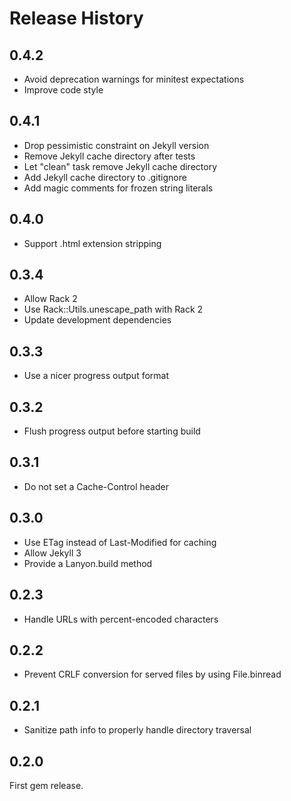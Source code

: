 Release History
===============

## 0.4.2

* Avoid deprecation warnings for minitest expectations
* Improve code style

## 0.4.1

* Drop pessimistic constraint on Jekyll version
* Remove Jekyll cache directory after tests
* Let "clean" task remove Jekyll cache directory
* Add Jekyll cache directory to .gitignore
* Add magic comments for frozen string literals

## 0.4.0

* Support .html extension stripping

## 0.3.4

* Allow Rack 2
* Use Rack::Utils.unescape_path with Rack 2
* Update development dependencies

## 0.3.3

* Use a nicer progress output format

## 0.3.2

* Flush progress output before starting build

## 0.3.1

* Do not set a Cache-Control header

## 0.3.0

* Use ETag instead of Last-Modified for caching
* Allow Jekyll 3
* Provide a Lanyon.build method

## 0.2.3

* Handle URLs with percent-encoded characters

## 0.2.2

* Prevent CRLF conversion for served files by using File.binread

## 0.2.1

* Sanitize path info to properly handle directory traversal

## 0.2.0

First gem release.
